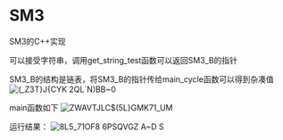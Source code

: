 # SM3
SM3的C++实现

可以接受字符串，调用get_string_test函数可以返回SM3_B的指针

SM3_B的结构是链表，将SM3_B的指针传给main_cycle函数可以得到杂凑值
![(_Z3T}J{CYK 2QL`N)BB~0](https://user-images.githubusercontent.com/105494706/181438965-911eeff6-ad73-4001-a16f-381788599529.png)




main函数如下
![`ZWAVTJLC$(5L`}GMK71_UM](https://user-images.githubusercontent.com/105494706/181437868-ffa72c05-c3f2-42ac-a5de-ee5f3d8c368a.png)


运行结果：
![8L5_71OF8 6PSQVGZ A~D S](https://user-images.githubusercontent.com/105494706/181438355-993cac2e-fcaa-4d8f-a0ff-ef3682dab026.png)

